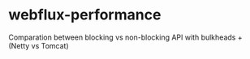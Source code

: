 # webflux-performance
Comparation between blocking vs non-blocking API with bulkheads + (Netty vs Tomcat)
